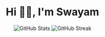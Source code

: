 <div align="center">

# Hi 👋🏻, I'm Swayam

![GitHub Stats](https://github-readme-stats.vercel.app/api?username=swayam25&text_color=F8FAFC&show_icons=true&icon_color=00FFFF&ring_color=00FFFF&hide_title=true&hide_border=true&border_radius=15&bg_color=60,0F172A,020617,020617&rank_icon=github&card_width=500px&show=reviews,prs_merged,prs_merged_percentage)
![GitHub Streak](https://streak-stats.demolab.com/?user=swayam25&currStreakNum=F8FAFC&&stroke=CBD5E1&sideNums=00FFFF&sideLabels=F8FAFC&dates=CBD5E1&currStreakLabel=00FFFF&ring=00FFFF&fire=00FFFF&hide_border=true&border_radius=15&background=60,0F172A,020617,020617&card_width=500px)

</div>
